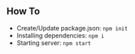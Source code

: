 ## How To

- Create/Update package.json: `npm init`
- Installing dependencies: `npm i`
- Starting server: `npm start`
